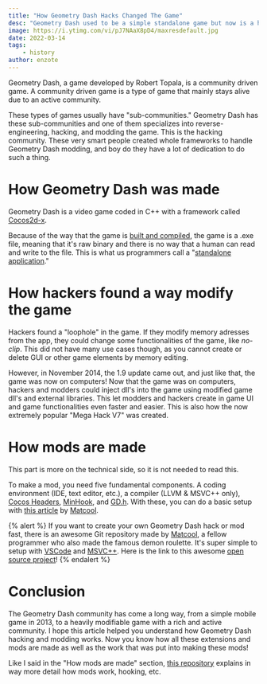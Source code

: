```yaml
---
title: "How Geometry Dash Hacks Changed The Game"
desc: "Geometry Dash used to be a simple standalone game but now is a heavily customizable experience!"
image: https://i.ytimg.com/vi/pJ7NAaX8pD4/maxresdefault.jpg
date: 2022-03-14
tags:
    - history
author: enzote
---
```


Geometry Dash, a game developed by Robert Topala, is a community driven game. A community driven game is a type of game that mainly stays alive due to an active community.

<!-- ![All Time Peak](https://i.ibb.co/Tktn7X4/image.png) -->

These types of games usually have "sub-communities." Geometry Dash has these sub-communities and one of them specializes into reverse-engineering, hacking, and modding the game. This is the hacking community. These very smart people created whole frameworks to handle Geometry Dash modding, and boy do they have a lot of dedication to do such a thing.

# How Geometry Dash was made

Geometry Dash is a video game coded in C++ with a framework called [Cocos2d-x](https://www.cocos.com/en/cocos2dx).

<!-- ![Logo](https://sonarlearning.co.uk/images/icons/courseIcons/cocos2d-x.png) -->

Because of the way that the game is [built and compiled](https://www.freecodecamp.org/news/c-compiler-explained-what-is-the-compiler-and-how-do-you-use-it/), the game is a .exe file, meaning that it's raw binary and there is no way that a human can read and write to the file. This is what us programmers call a "[standalone application](https://www.quora.com/What-is-a-standalone-application)."

# How hackers found a way modify the game

Hackers found a "loophole" in the game. If they modify memory adresses from the app, they could change some functionalities of the game, like _no-clip_. This did not have many use cases though, as you cannot create or delete GUI or other game elements by memory editing.

However, in November 2014, the 1.9 update came out, and just like that, the game was now on computers! Now that the game was on computers, hackers and modders could inject dll's into the game using modified game dll's and external libraries. This let modders and hackers create in game UI and game functionalities even faster and easier. This is also how the now extremely popular "Mega Hack V7" was created.

# How mods are made

This part is more on the technical side, so it is not needed to read this.

To make a mod, you need five fundamental components. A coding environment (IDE, text editor, etc.), a compiler (LLVM & MSVC++ only), [Cocos Headers](https://github.com/HJFod/cocos-headers), [MinHook](https://github.com/HJFod/minhook), and [GD.h](https://github.com/HJFod/gd.h). With these, you can do a basic setup with [this article](https://github.com/matcool/gd-mod-example/blob/master/Tutorial.md) by [Matcool](https://github.com/matcool).

{% alert %}
If you want to create your own Geometry Dash hack or mod fast, there is an awesome Git repository made by [Matcool](https://github.com/matcool), a fellow programmer who also made the famous demon roulette. It's super simple to setup with [VSCode](https://code.visualstudio.com/) and [MSVC++](https://aka.ms/vs/17/release/vc_redist.x86.exe). Here is the link to this awesome [open source project](https://github.com/matcool/gd-mod-example)!
{% endalert %}

# Conclusion

The Geometry Dash community has come a long way, from a simple mobile game in 2013, to a heavily modifiable game with a rich and active community. I hope this article helped you understand how Geometry Dash hacking and modding works. Now you know how all these extensions and mods are made as well as the work that was put into making these mods!

Like I said in the "How mods are made" section, [this repository](https://github.com/matcool/gd-mod-example/blob/master/Tutorial.md) explains in way more detail how mods work, hooking, etc.
